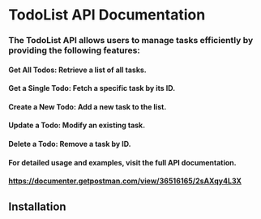# TodoList API Documentation
### The TodoList API allows users to manage tasks efficiently by providing the following features:

#### Get All Todos: Retrieve a list of all tasks.
#### Get a Single Todo: Fetch a specific task by its ID.
#### Create a New Todo: Add a new task to the list.
#### Update a Todo: Modify an existing task.
#### Delete a Todo: Remove a task by ID.
#### For detailed usage and examples, visit the full API documentation.
#### https://documenter.getpostman.com/view/36516165/2sAXqy4L3X

## Installation
